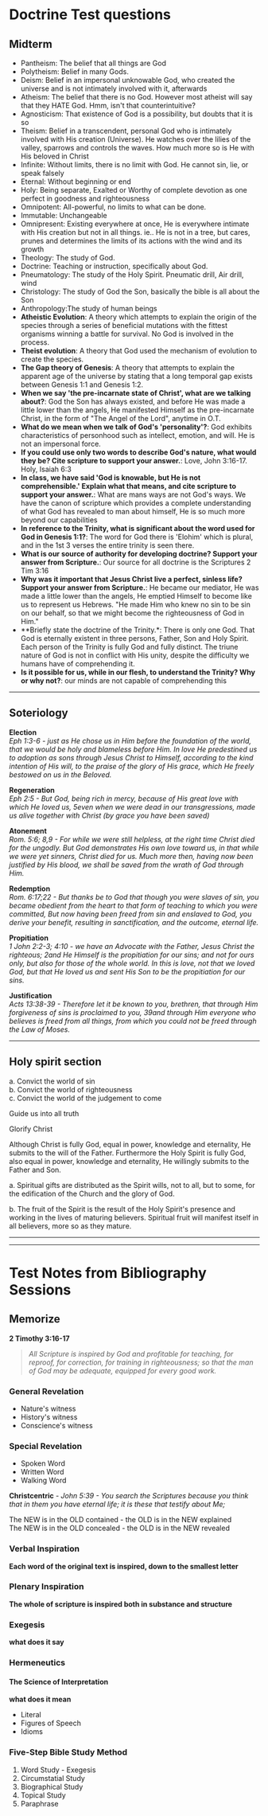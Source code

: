 # Doctrine Test questions
## Midterm

- Pantheism: The belief that all things are God
- Polytheism: Belief in many Gods.
- Deism: Belief in an impersonal unknowable God, who created the universe and is not intimately involved with it, afterwards
- Atheism: The belief that there is no God.  However most atheist will say that they HATE God.  Hmm, isn't that counterintuitive?
- Agnosticism: That existence of God is a possibility, but doubts that it is so
- Theism: Belief in a transcendent, personal God who is intimately involved with His creation (Universe). He watches over the lilies of the valley, sparrows and controls the waves.  How much more so is He with His beloved in Christ
- Infinite: Without limits, there is no limit with God.  He cannot sin, lie, or speak falsely
- Eternal: Without beginning or end
- Holy: Being separate, Exalted or Worthy of complete devotion as one perfect in goodness and righteousness
- Omnipotent: All-powerful, no limits to what can be done.
- Immutable: Unchangeable
- Omnipresent: Existing everywhere at once, He is everywhere intimate with His creation but not in all things. ie.. He is not in a tree, but cares, prunes and determines the limits of its actions with the wind and its growth
- Theology: The study of God.
- Doctrine: Teaching or instruction, specifically about God.
- Pneumatology: The study of the Holy Spirit. Pneumatic drill, Air drill, wind
- Christology: The study of God the Son, basically the bible is all about the Son
- Anthropology:The study of human beings
- **Atheistic Evolution**: A theory which attempts to explain the origin of the species through a series of beneficial mutations with the fittest organisms winning a battle for survival. No God is involved in the process.
- **Theist evolution**: A theory that God used the mechanism of evolution to create the species.
- **The Gap theory of Genesis**: A theory that attempts to explain the apparent age of the universe by stating that a long temporal gap exists between Genesis 1:1 and Genesis 1:2.
- **When we say 'the pre-incarnate state of Christ', what are we talking about?**: God the Son has always existed, and before He was made a little lower than the angels, He manifested Himself as the pre-incarnate Christ, in the form of "The Angel of the Lord", anytime in O.T.
- **What do we mean when we talk of God's 'personality'?**: God exhibits characteristics of personhood such as intellect, emotion, and will. He is not an impersonal force.
- **If you could use only two words to describe God's nature, what would they be? Cite scripture to support your answer.**: Love, John 3:16-17. Holy, Isaiah 6:3
- **In class, we have said 'God is knowable, but He is not comprehensible.' Explain what that means, and cite scripture to support your answer.**: What are mans ways are not God's ways.  We have the canon of scripture which provides a complete understanding of what God has revealed to man about himself, He is so much more beyond our capabilities
- **In reference to the Trinity, what is significant about the word used for God in Genesis 1:1?**: The word for God there is 'Elohim' which is plural, and in the 1st 3 verses the entire trinity is seen there.
- **What is our source of authority for developing doctrine? Support your answer from Scripture.**: Our source for all doctrine is the Scriptures 2 Tim 3:16
- **Why was it important that Jesus Christ live a perfect, sinless life? Support your answer from Scripture.**: He became our mediator, He was made a little lower than the angels, He emptied Himself to become like us to represent us Hebrews. "He made Him who knew no sin to be sin on our behalf, so that we might become the righteousness of God in Him."
- **Briefly state the doctrine of the Trinity.*: There is only one God. That God is eternally existent in three persons, Father, Son and Holy Spirit. Each person of the Trinity is fully God and fully distinct. The triune nature of God is not in conflict with His unity, despite the difficulty we humans have of comprehending it.
- **Is it possible for us, while in our flesh, to understand the Trinity? Why or why not?**: our minds are not capable of comprehending this

---

## Soteriology
**Election**  
*Eph 1:3-6 - just as He chose us in Him before the foundation of the world, that we would be holy and blameless before Him. In love He predestined us to adoption as sons through Jesus Christ to Himself, according to the kind intention of His will, to the praise of the glory of His grace, which He freely bestowed on us in the Beloved.*

**Regeneration**  
*Eph 2:5 - But God, being rich in mercy, because of His great love with which He loved us, 5even when we were dead in our transgressions, made us alive together with Christ (by grace you have been saved)*

**Atonement**  
*Rom. 5:6; 8,9 - For while we were still helpless, at the right time Christ died for the ungodly. But God demonstrates His own love toward us, in that while we were yet sinners, Christ died for us. Much more then, having now been justified by His blood, we shall be saved from the wrath of God through Him.*

**Redemption**  
*Rom. 6:17;22 - But thanks be to God that though you were slaves of sin, you became obedient from the heart to that form of teaching to which you were committed, But now having been freed from sin and enslaved to God, you derive your benefit, resulting in sanctification, and the outcome, eternal life.*

**Propitiation**  
*1 John 2:2-3; 4:10 - we have an Advocate with the Father, Jesus Christ the righteous; 2and He Himself is the propitiation for our sins; and not for ours only, but also for those of the whole world. In this is love, not that we loved God, but that He loved us and sent His Son to be the propitiation for our sins.*

**Justification**  
*Acts 13:38-39 - Therefore let it be known to you, brethren, that through Him forgiveness of sins is proclaimed to you, 39and through Him everyone who believes is freed from all things, from which you could not be freed through the Law of Moses.*

--- 

## Holy spirit section  

a. Convict the world of sin  
b. Convict the world of righteousness  
c. Convict the world of the judgement to come  

Guide us into all truth

Glorify Christ

Although Christ is fully God, equal in power, knowledge and eternality, He submits to the will of the Father. Furthermore the Holy Spirit is fully God, also equal in power, knowledge and eternality, He willingly submits to the Father and Son.

a. Spiritual gifts are distributed as the Spirit wills, not to all, but to some, for the edification of the Church and the glory of God.

b. The fruit of the Spirit is the result of the Holy Spirit's presence and working in the lives of maturing believers. Spiritual fruit will manifest itself in all believers, more so as they mature.

---


---


# Test Notes from Bibliography Sessions
## Memorize
**2 Timothy 3:16-17**
> *All Scripture is inspired by God and profitable for teaching, for reproof, for correction, for training in righteousness;*
> *so that the man of God may be adequate, equipped for every good work.*

### General Revelation
- Nature's witness
- History's witness
- Conscience's witness

### Special Revelation
- Spoken Word
- Written Word
- Walking Word

**Christcentric** - 
*John 5:39 - You search the Scriptures because you think that in them you have eternal life; it is these that testify about Me;*

The NEW is in the OLD contained - the OLD is in the NEW explained  
The NEW is in the OLD concealed - the OLD is in the NEW revealed  


### Verbal Inspiration
**Each word of the original text is inspired, down to the smallest letter**

### Plenary Inspiration
**The whole of scripture is inspired both in substance and structure**

### Exegesis 
**what does it say**

### Hermeneutics 
#### The Science of Interpretation
**what does it mean**
- Literal
- Figures of Speech
- Idioms

### Five-Step Bible Study Method
1. Word Study - Exegesis
2. Circumstatial Study
3. Biographical Study
4. Topical Study
5. Paraphrase


